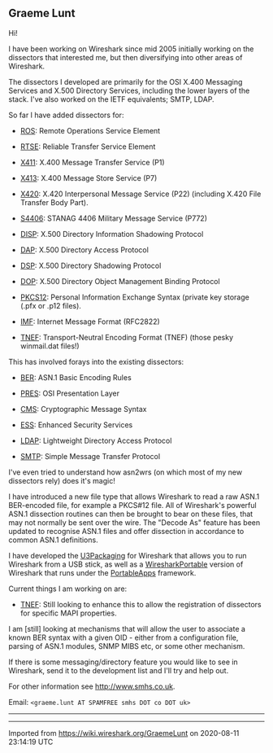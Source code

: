 ## Graeme Lunt

Hi\!

I have been working on Wireshark since mid 2005 initially working on the dissectors that interested me, but then diversifying into other areas of Wireshark.

The dissectors I developed are primarily for the OSI X.400 Messaging Services and X.500 Directory Services, including the lower layers of the stack. I've also worked on the IETF equivalents; SMTP, LDAP.

So far I have added dissectors for:

  - [ROS](/ROS): Remote Operations Service Element

  - [RTSE](/RTSE): Reliable Transfer Service Element

  - [X411](/X411): X.400 Message Transfer Service (P1)

  - [X413](/X413): X.400 Message Store Service (P7)

  - [X420](/X420): X.420 Interpersonal Message Service (P22) (including X.420 File Transfer Body Part).

  - [S4406](/S4406): STANAG 4406 Military Message Service (P772)

  - [DISP](/DISP): X.500 Directory Information Shadowing Protocol

  - [DAP](/DAP): X.500 Directory Access Protocol

  - [DSP](/DSP): X.500 Directory Shadowing Protocol

  - [DOP](/DOP): X.500 Directory Object Management Binding Protocol

  - [PKCS12](/PKCS12): Personal Information Exchange Syntax (private key storage (.pfx or .p12 files).

  - [IMF](/IMF): Internet Message Format (RFC2822)

  - [TNEF](/TNEF): Transport-Neutral Encoding Format (TNEF) (those pesky winmail.dat files\!)

This has involved forays into the existing dissectors:

  - [BER](/BER): ASN.1 Basic Encoding Rules

  - [PRES](/PRES): OSI Presentation Layer

  - [CMS](/CMS): Cryptographic Message Syntax

  - [ESS](/ESS): Enhanced Security Services

  - [LDAP](/LDAP): Lightweight Directory Access Protocol

  - [SMTP](/SMTP): Simple Message Transfer Protocol

I've even tried to understand how asn2wrs (on which most of my new dissectors rely) does it's magic\!

I have introduced a new file type that allows Wireshark to read a raw ASN.1 BER-encoded file, for example a PKCS\#12 file. All of Wireshark's powerful ASN.1 dissection routines can then be brought to bear on these files, that may not normally be sent over the wire. The "Decode As" feature has been updated to recognise ASN.1 files and offer dissection in accordance to common ASN.1 definitions.

I have developed the [U3Packaging](/U3Packaging) for Wireshark that allows you to run Wireshark from a USB stick, as well as a [WiresharkPortable](/WiresharkPortable) version of Wireshark that runs under the [PortableApps](http://www.portableapps.com/) framework.

Current things I am working on are:

  - [TNEF](/TNEF): Still looking to enhance this to allow the registration of dissectors for specific MAPI properties.

I am \[still\] looking at mechanisms that will allow the user to associate a known BER syntax with a given OID - either from a configuration file, parsing of ASN.1 modules, SNMP MIBS etc, or some other mechanism.

If there is some messaging/directory feature you would like to see in Wireshark, send it to the development list and I'll try and help out.

For other information see <http://www.smhs.co.uk>.

Email: `<graeme.lunt AT SPAMFREE smhs DOT co DOT uk>`

-----

---

Imported from https://wiki.wireshark.org/GraemeLunt on 2020-08-11 23:14:19 UTC
